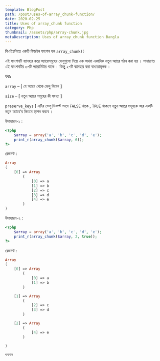 ```yaml
---
template: BlogPost
path: /post/uses-of-array_chunk-function/
date: 2020-02-25
title: Uses of array_chunk function
category: Php
thumbnail: /assets/php/array-chunk.jpg
metaDescription: Uses of array_chunk function Bangla
---
```


পিএইচপিতে একটি বিল্ডইন ফাংশন হল `array_chunk()`

এই ফাংশনটি ব্যাবহার করে অ্যারেসমূহের ভেলুগুলো নিয়ে এক অথবা একাধিক নতুন অ্যারে গঠন করা হয় । সাধারণত এই ফাংশনটির ৩-টি প্যারামিটার থাকে । কিন্তুু ২-টি ব্যাবহার করা বাধ্যতামূলক ।

যথাঃ

`array` – [ যে অ্যারে থেকে ভেলুু নিবেন ]

`size` – [ নতুন অ্যারে সমূহের কী সংখ্যা ]

`preserve_keys` [ এটির ভেলু ডিফল্ট ভাবে `FALSE` থাকে , `TRUE` থাকলে নতুুুন অ্যারে সমূহকে আর একটি নতুন অ্যারে’র ভিতরে স্থাপন করবে ।

উদাহারন-১ :

```php
<?php
    $array = array('a', 'b', 'c', 'd', 'e');
    print_r(array_chunk($array, 6));
?>
```

রেজাল্ট :

```php
Array
(
    [0] => Array
        (
            [0] => a
            [1] => b
            [2] => c
            [3] => d
            [4] => e
        )
)
```

উদাহারন-২ :

```php
<?php
    $array = array('a', 'b', 'c', 'd', 'e');
    print_r(array_chunk($array, 2, true));
?>
```

রেজাল্ট :

```php
Array
(
    [0] => Array
        (
            [0] => a
            [1] => b
        )

    [1] => Array
        (
            [2] => c
            [3] => d
        )

    [2] => Array
        (
            [4] => e
        )

)
```

`ধন্যবাদ`
